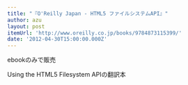 ```yaml
---
title: "『O'Reilly Japan - HTML5 ファイルシステムAPI』"
author: azu
layout: post
itemUrl: 'http://www.oreilly.co.jp/books/9784873115399/'
date: '2012-04-30T15:00:00.000Z'
---
```

ebookのみで販売

Using the HTML5 Filesystem APIの翻訳本
